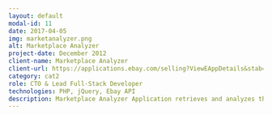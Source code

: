 ```yaml
---
layout: default
modal-id: 11
date: 2017-04-05
img: marketanalyzer.png
alt: Marketplace Analyzer
project-date: December 2012
client-name: Marketplace Analyzer
client-url: https://applications.ebay.com/selling?ViewEAppDetails&stab=1&mId=2000020&appType=1&appId=reselleriq.reselleriq.com
category: cat2
role: CTO & Lead Full-Stack Developer
technologies: PHP, jQuery, Ebay API
description: Marketplace Analyzer Application retrieves and analyzes the Most Popular items as determined by eBay in Real Time, and also helps users monitor the competition. Not only that, users will find links to an exclusive directory of wholesale sources of most of these products, with great potential reselling deals for long serving members.
---
```

